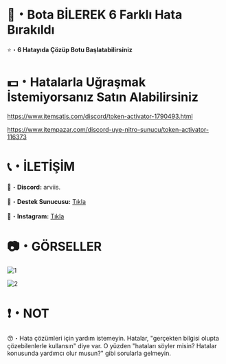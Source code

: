 # 🤖・Bota BİLEREK 6 Farklı Hata Bırakıldı
⭐・**6 Hatayıda Çözüp Botu Başlatabilirsiniz**
#
#

# 💵・Hatalarla Uğraşmak İstemiyorsanız Satın Alabilirsiniz
https://www.itemsatis.com/discord/token-activator-1790493.html

https://www.itempazar.com/discord-uye-nitro-sunucu/token-activator-116373
# 
#

# 📞・İLETİŞİM
💙・**Discord:** arviis.

🔗・**Destek Sunucusu:** [Tıkla](https://discord.gg/aVBCqTU4PZ)

💜・**Instagram:** [Tıkla](https://www.instagram.com/al.kann0/)
#
#

# 📷・GÖRSELLER
![1](https://github.com/user-attachments/assets/f45787b9-385a-4ea4-a75a-5eaf79dcd71b)

![2](https://github.com/user-attachments/assets/71c25e92-d48c-4462-9276-c5c668148a00)

# ❗・NOT
😙・Hata çözümleri için yardım istemeyin. Hatalar, "gerçekten bilgisi olupta çözebilenlerle kullansın" diye var. O yüzden "hataları söyler misin? Hatalar konusunda yardımcı olur musun?" gibi sorularla gelmeyin.
